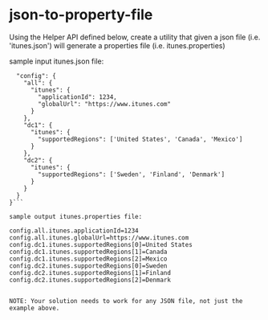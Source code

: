 # json-to-property-file

Using the Helper API defined below, create a utility that given a json file (i.e. 'itunes.json') will generate a properties file (i.e. itunes.properties)

sample input itunes.json file:

```{
  "config": {
    "all": {
      "itunes": {
        "applicationId": 1234,
        "globalUrl": "https://www.itunes.com"
      }
    },
    "dc1": {
      "itunes": {
        "supportedRegions": ['United States', 'Canada', 'Mexico']
      }
    },
    "dc2": {
      "itunes": {
        "supportedRegions": ['Sweden', 'Finland', 'Denmark']
      }
    }
  }
}```

sample output itunes.properties file:

config.all.itunes.applicationId=1234
config.all.itunes.globalUrl=https://www.itunes.com
config.dc1.itunes.supportedRegions[0]=United States
config.dc1.itunes.supportedRegions[1]=Canada
config.dc1.itunes.supportedRegions[2]=Mexico
config.dc2.itunes.supportedRegions[0]=Sweden
config.dc2.itunes.supportedRegions[1]=Finland
config.dc2.itunes.supportedRegions[2]=Denmark


NOTE: Your solution needs to work for any JSON file, not just the example above.
